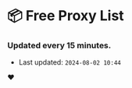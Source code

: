 # :package: Free Proxy List
### Updated every 15 minutes.

- Last updated: `2024-08-02 10:44`

:heart:
